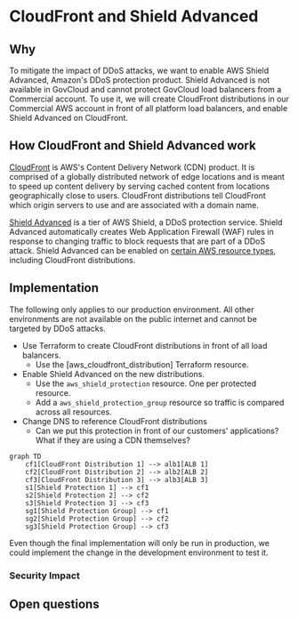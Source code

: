 # CloudFront and Shield Advanced

## Why

To mitigate the impact of DDoS attacks, we want to enable AWS Shield Advanced, Amazon's DDoS protection product. Shield Advanced is not available in GovCloud and cannot protect GovCloud load balancers from a Commercial account. To use it, we will create CloudFront distributions in our Commercial AWS account in front of all platform load balancers, and enable Shield Advanced on CloudFront.

## How CloudFront and Shield Advanced work

[CloudFront](https://docs.aws.amazon.com/AmazonCloudFront/latest/DeveloperGuide/Introduction.html) is AWS's Content Delivery Network (CDN) product. It is comprised of a globally distributed network of edge locations and is meant to speed up content delivery by serving cached content from locations geographically close to users. CloudFront distributions tell CloudFront which origin servers to use and are associated with a domain name.

[Shield Advanced](https://docs.aws.amazon.com/waf/latest/developerguide/ddos-advanced-summary.html) is a tier of AWS Shield, a DDoS protection service. Shield Advanced automatically creates Web Application Firewall (WAF) rules in response to changing traffic to block requests that are part of a DDoS attack. Shield Advanced can be enabled on [certain AWS resource types](https://docs.aws.amazon.com/waf/latest/developerguide/ddos-advanced-summary-protected-resources.html), including CloudFront distributions.

## Implementation

The following only applies to our production environment. All other environments are not available on the public internet and cannot be targeted by DDoS attacks.

* Use Terraform to create CloudFront distributions in front of all load balancers.
    * Use the [aws_cloudfront_distribution] Terraform resource.
* Enable Shield Advanced on the new distributions.
    * Use the `aws_shield_protection` resource. One per protected resource.
    * Add a `aws_shield_protection_group` resource so traffic is compared across all resources.
* Change DNS to reference CloudFront distributions
    * Can we put this protection in front of our customers' applications? What if they are using a CDN themselves?

```mermaid
graph TD
    cf1[CloudFront Distribution 1] --> alb1[ALB 1]
    cf2[CloudFront Distribution 2] --> alb2[ALB 2]
    cf3[CloudFront Distribution 3] --> alb3[ALB 3]
    s1[Shield Protection 1] --> cf1
    s2[Shield Protection 2] --> cf2
    s3[Shield Protection 3] --> cf3
    sg1[Shield Protection Group] --> cf1
    sg2[Shield Protection Group] --> cf2
    sg3[Shield Protection Group] --> cf3
```

Even though the final implementation will only be run in production, we could implement the change in the development environment to test it.

### Security Impact



## Open questions
